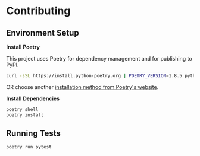 <!--
 Copyright (c) 2025 Joseph Hale
 
 This Source Code Form is subject to the terms of the Mozilla Public
 License, v. 2.0. If a copy of the MPL was not distributed with this
 file, You can obtain one at https://mozilla.org/MPL/2.0/.
-->

# Contributing

## Environment Setup

**Install Poetry**

This project uses Poetry for dependency management and for publishing to PyPI.

```bash
curl -sSL https://install.python-poetry.org | POETRY_VERSION=1.8.5 python3 -
```

OR choose another [installation method from Poetry's website](https://python-poetry.org/docs/#installing-with-the-official-installer).

**Install Dependencies**

```bash
poetry shell
poetry install
```


## Running Tests

```bash
poetry run pytest
```

